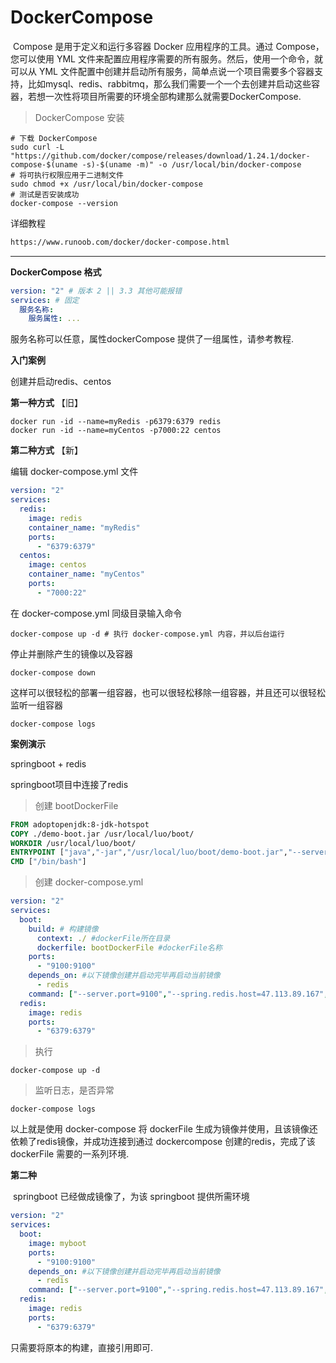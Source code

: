 # DockerCompose

​	Compose 是用于定义和运行多容器 Docker 应用程序的工具。通过 Compose，您可以使用 YML 文件来配置应用程序需要的所有服务。然后，使用一个命令，就可以从 YML 文件配置中创建并启动所有服务，简单点说一个项目需要多个容器支持，比如mysql、redis、rabbitmq，那么我们需要一个一个去创建并启动这些容器，若想一次性将项目所需要的环境全部构建那么就需要DockerCompose.

> DockerCompose 安装

```shell
# 下载 DockerCompose
sudo curl -L "https://github.com/docker/compose/releases/download/1.24.1/docker-compose-$(uname -s)-$(uname -m)" -o /usr/local/bin/docker-compose
# 将可执行权限应用于二进制文件
sudo chmod +x /usr/local/bin/docker-compose
# 测试是否安装成功
docker-compose --version
```

详细教程

```tex
https://www.runoob.com/docker/docker-compose.html
```

------

**DockerCompose 格式**

```yml
version: "2" # 版本 2 || 3.3 其他可能报错
services: # 固定
  服务名称:
    服务属性: ...
```

服务名称可以任意，属性dockerCompose 提供了一组属性，请参考教程.

**入门案例**

创建并启动redis、centos

**第一种方式** 【旧】

```shell
docker run -id --name=myRedis -p6379:6379 redis
docker run -id --name=myCentos -p7000:22 centos
```

**第二种方式** 【新】

编辑 docker-compose.yml 文件

```yml
version: "2"
services:
  redis:
    image: redis
    container_name: "myRedis"
    ports:
      - "6379:6379"
  centos:
    image: centos
    container_name: "myCentos"
    ports:
      - "7000:22"
```

在 docker-compose.yml 同级目录输入命令

```shell
docker-compose up -d # 执行 docker-compose.yml 内容，并以后台运行
```

停止并删除产生的镜像以及容器

```shell
docker-compose down
```

这样可以很轻松的部署一组容器，也可以很轻松移除一组容器，并且还可以很轻松监听一组容器

```shell
docker-compose logs
```











**案例演示**

springboot + redis

springboot项目中连接了redis

> 创建 bootDockerFile

```dockerfile
FROM adoptopenjdk:8-jdk-hotspot
COPY ./demo-boot.jar /usr/local/luo/boot/
WORKDIR /usr/local/luo/boot/
ENTRYPOINT ["java","-jar","/usr/local/luo/boot/demo-boot.jar","--server.port=9000"]
CMD ["/bin/bash"]
```

> 创建 docker-compose.yml 

```yml
version: "2"
services:
  boot:
    build: # 构建镜像
      context: ./ #dockerFile所在目录
      dockerfile: bootDockerFile #dockerFile名称
    ports:
      - "9100:9100"
    depends_on: #以下镜像创建并启动完毕再启动当前镜像
      - redis
    command: ["--server.port=9100","--spring.redis.host=47.113.89.167","--spring.redis.port=6379"] #启动参数
  redis:
    image: redis
    ports:
      - "6379:6379"
```

> 执行

```shell
docker-compose up -d
```

> 监听日志，是否异常

```shell
docker-compose logs
```

以上就是使用 docker-compose 将 dockerFile 生成为镜像并使用，且该镜像还依赖了redis镜像，并成功连接到通过 dockercompose 创建的redis，完成了该 dockerFile 需要的一系列环境.

**第二种**

​	springboot 已经做成镜像了，为该 springboot 提供所需环境

```yml
version: "2"
services:
  boot:
    image: myboot
    ports:
      - "9100:9100"
    depends_on: #以下镜像创建并启动完毕再启动当前镜像
      - redis
    command: ["--server.port=9100","--spring.redis.host=47.113.89.167","--spring.redis.port=6379"] #启动参数
  redis:
    image: redis
    ports:
      - "6379:6379"
```

只需要将原本的构建，直接引用即可.


